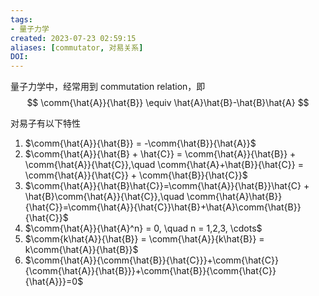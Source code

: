 ```yaml
---
tags: 
- 量子力学
created: 2023-07-23 02:59:15
aliases: [commutator, 对易关系]
DOI: 
---
```


量子力学中，经常用到 commutation relation，即
$$
\comm{\hat{A}}{\hat{B}} \equiv 
\hat{A}\hat{B}-\hat{B}\hat{A}
$$

对易子有以下特性
1. $\comm{\hat{A}}{\hat{B}} = -\comm{\hat{B}}{\hat{A}}$
2. $\comm{\hat{A}}{\hat{B} + \hat{C}} = \comm{\hat{A}}{\hat{B}} + \comm{\hat{A}}{\hat{C}},\quad \comm{\hat{A}+\hat{B}}{\hat{C}} = \comm{\hat{A}}{\hat{C}} + \comm{\hat{B}}{\hat{C}}$
3. $\comm{\hat{A}}{\hat{B}\hat{C}}=\comm{\hat{A}}{\hat{B}}\hat{C} + \hat{B}\comm{\hat{A}}{\hat{C}},\quad \comm{\hat{A}\hat{B}}{\hat{C}}=\comm{\hat{A}}{\hat{C}}\hat{B}+\hat{A}\comm{\hat{B}}{\hat{C}}$
4. $\comm{\hat{A}}{\hat{A}^n} = 0, \quad n = 1,2,3, \cdots$
5. $\comm{k\hat{A}}{\hat{B}} = \comm{\hat{A}}{k\hat{B}} = k\comm{\hat{A}}{\hat{B}}$
6. $\comm{\hat{A}}{\comm{\hat{B}}{\hat{C}}}+\comm{\hat{C}}{\comm{\hat{A}}{\hat{B}}}+\comm{\hat{B}}{\comm{\hat{C}}{\hat{A}}}=0$

